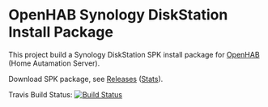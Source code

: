 # OpenHAB Synology DiskStation Install Package

This project build a Synology DiskStation SPK install package for [OpenHAB](http://openhab.org) (Home Autamation Server).

Download SPK package, see [Releases](https://github.com/cniweb/openhab-syno-spk/releases) ([Stats](http://www.somsubhra.com/github-release-stats/?username=cniweb&repository=openhab-syno-spk)).

Travis Build Status: [![Build Status](https://travis-ci.org/cniweb/openhab-syno-spk.svg?branch=master)](https://travis-ci.org/cniweb/openhab-syno-spk)
